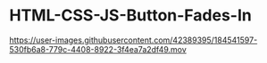# HTML-CSS-JS-Button-Fades-In



https://user-images.githubusercontent.com/42389395/184541597-530fb6a8-779c-4408-8922-3f4ea7a2df49.mov

